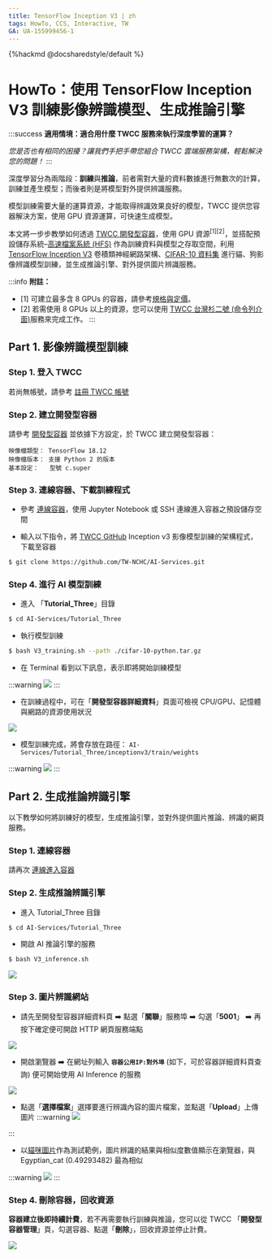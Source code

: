 ```yaml
---
title: TensorFlow Inception V3 | zh
tags: HowTo, CCS, Interactive, TW
GA: UA-155999456-1
---
```


{%hackmd @docsharedstyle/default %}

# HowTo：使用 TensorFlow Inception V3 訓練影像辨識模型、生成推論引擎

:::success
<i class="fa fa-star" aria-hidden="true"></i> **適用情境：適合用什麼 TWCC 服務來執行深度學習的運算？**

*您是否也有相同的困擾？讓我們手把手帶您組合 TWCC 雲端服務架構，輕鬆解決您的問題！*
:::

深度學習分為兩階段：**訓練**與**推論**，前者需對大量的資料數據進行無數次的計算，訓練並產生模型；而後者則是將模型對外提供辨識服務。

模型訓練需要大量的運算資源，才能取得辨識效果良好的模型，TWCC 提供您容器解決方案，使用 GPU 資源運算，可快速生成模型。


本文將一步步教學如何透過 [TWCC 開發型容器](https://www.twcc.ai/doc?page=container)，使用 GPU 資源<sup>[1][2]</sup>，並搭配預設儲存系統–[高速檔案系統 (HFS)](https://www.twcc.ai/doc?page=hfs) 作為訓練資料與模型之存取空間，利用 [TensorFlow Inception V3](https://www.tensorflow.org/api_docs/python/tf/keras/applications/InceptionV3) 卷積類神經網路架構、[CIFAR-10 資料集](https://www.cs.toronto.edu/~kriz/cifar.html) 進行貓、狗影像辨識模型訓練，並生成推論引擎、對外提供圖片辨識服務。

:::info
<i class="fa fa-paperclip fa-20" aria-hidden="true"></i> **附註：**
- [1] 可建立最多含 8 GPUs 的容器，請參考[<ins>規格與定價</ins>](https://www.twcc.ai/doc?page=price#%E5%AE%B9%E5%99%A8%E9%81%8B%E7%AE%97%E6%9C%8D%E5%8B%99-Container-Compute-Service-CCS)。
- [2] 若需使用 8 GPUs 以上的資源，您可以使用 [<ins>TWCC 台灣杉二號 (命令列介面)</ins>](https://www.twcc.ai/doc?page=hpc_cli)服務來完成工作。
:::


## Part 1. 影像辨識模型訓練

### Step 1. 登入 TWCC

若尚無帳號，請參考 [註冊 TWCC 帳號](https://www.twcc.ai/doc?page=register_account)

### Step 2. 建立開發型容器

請參考 [開發型容器](https://man.twcc.ai/s/SJlZnSOaN#%E5%BB%BA%E7%AB%8B%E9%96%8B%E7%99%BC%E5%9E%8B%E5%AE%B9%E5%99%A8) 並依據下方設定，於 TWCC 建立開發型容器：

```
映像檔類型： TensorFlow 18.12
映像檔版本： 支援 Python 2 的版本
基本設定：   型號 c.super 
```

### Step 3. 連線容器、下載訓練程式

- 參考 [連線容器](https://www.twcc.ai/doc?page=container#連線使用方式)，使用 Jupyter Notebook 或 SSH 連線進入容器之預設儲存空間


- 輸入以下指令，將 [TWCC GitHub](https://github.com/TW-NCHC/AI-Services/tree/V3Training) Inception v3 影像模型訓練的架構程式，下載至容器

 ```bash
$ git clone https://github.com/TW-NCHC/AI-Services.git
 ```


  
### Step 4. 進行 AI 模型訓練
 
 - 進入 「**Tutorial_Three**」目錄
 
 ```bash
 $ cd AI-Services/Tutorial_Three
 ``` 
 
 - 執行模型訓練
 
 ```bash
$ bash V3_training.sh --path ./cifar-10-python.tar.gz
  ``` 

- 在 Terminal 看到以下訊息，表示即將開始訓練模型

:::warning
![](https://cos.twcc.ai/SYS-MANUAL/uploads/upload_73e007a0bba2a9291a54bd03dd260893.png)
:::

 
- 在訓練過程中，可在「**開發型容器詳細資料**」頁面可檢視 CPU/GPU、記憶體與網路的資源使用狀況

![](https://cos.twcc.ai/SYS-MANUAL/uploads/upload_fc4dc69630e59250e8bd51652512feb3.png)


 
- 模型訓練完成，將會存放在路徑： `AI-Services/Tutorial_Three/inceptionv3/train/weights` 

:::warning
![](https://cos.twcc.ai/SYS-MANUAL/uploads/upload_2a714f02d570256125e5b2ab9c92234c.png)
:::


## Part 2. 生成推論辨識引擎

以下教學如何將訓練好的模型，生成推論引擎，並對外提供圖片推論、辨識的網頁服務。

### Step 1. 連線容器

請再次 [連線進入容器](https://www.twcc.ai/doc?page=container#連線使用方式)

    
### Step 2. 生成推論辨識引擎 
 
- 進入 Tutorial_Three 目錄

```bash
$ cd AI-Services/Tutorial_Three
``` 
 
- 開啟 AI 推論引擎的服務

```bash
$ bash V3_inference.sh
``` 
 
![](https://cos.twcc.ai/SYS-MANUAL/uploads/upload_309b6636ffb075f5de28ceeca0b7bac9.png)


### Step 3. 圖片辨識網站

- 請先至開發型容器詳細資料頁 :arrow_right: 點選「**關聯**」服務埠 :arrow_right: 勾選「**5001**」 :arrow_right: 再按下確定便可開啟 HTTP 網頁服務端點

![](https://cos.twcc.ai/SYS-MANUAL/uploads/upload_f0835a1eea94c9ddcac051ff9c4a318c.png)


- 開啟瀏覽器 :arrow_right: 在網址列輸入 **`容器公用IP:對外埠`** (如下，可於容器詳細資料頁查詢) 便可開始使用 AI Inference 的服務

![](https://cos.twcc.ai/SYS-MANUAL/uploads/upload_c4c4b345e4761709116ae1c55c89590e.png)


- 點選「**選擇檔案**」選擇要進行辨識內容的圖片檔案，並點選「**Upload**」上傳圖片
:::warning
![](https://cos.twcc.ai/SYS-MANUAL/uploads/upload_e2799644668d5a4edf5d6e228515e8bd.jpg)

:::

- 以[貓咪圖片](https://cos.twcc.ai/SYS-MANUAL/uploads/upload_8dc7172e7891a230d3932a7e987b55e1.jpg)作為測試範例，圖片辨識的結果與相似度數值顯示在瀏覽器，與 Egyptian_cat (0.49293482) 最為相似


:::warning
![](https://cos.twcc.ai/SYS-MANUAL/uploads/upload_b8464fe7cd03c895eb918b64a8778633.jpg)
:::


### Step 4. 刪除容器，回收資源


**容器建立後即持續計費**，若不再需要執行訓練與推論，您可以從 TWCC 「**開發型容器管理**」頁，勾選容器、點選「**刪除**」，回收資源並停止計費。

![](https://cos.twcc.ai/SYS-MANUAL/uploads/upload_a18ff79ec4afc015c2129eb96b44ccb0.png)
